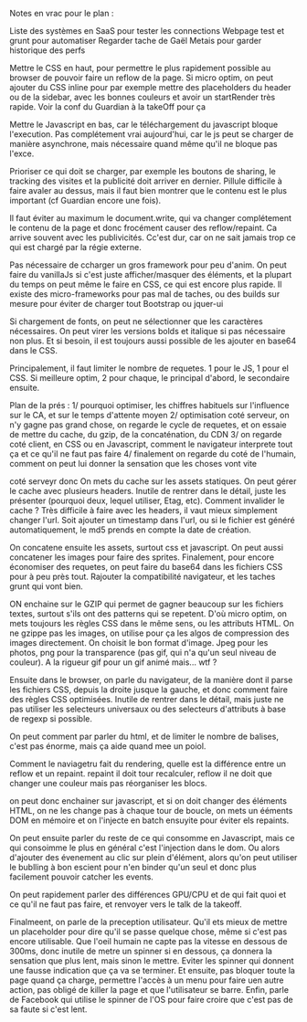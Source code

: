 Notes en vrac pour le plan :

Liste des systèmes en SaaS pour tester les connections
Webpage test et grunt pour automatiser
Regarder tache de Gaël Metais pour garder historique des perfs

Mettre le CSS en haut, pour permettre le plus rapidement possible au browser de
pouvoir faire un reflow de la page. Si micro optim, on peut ajouter du CSS
inline pour par exemple mettre des placeholders du header ou de la sidebar,
avec les bonnes couleurs et avoir un startRender très rapide.
Voir la conf du Guardian à la takeOff pour ça

Mettre le Javascript en bas, car le téléchargement du javascript bloque
l'execution. Pas complétement vrai aujourd'hui, car le js peut se charger de
manière asynchrone, mais nécessaire quand même qu'il ne bloque pas l'exce.

Prioriser ce qui doit se charger, par exemple les boutons de sharing, le
tracking des visites et la publicité doit arriver en dernier. Pillule difficile
à faire avaler au dessus, mais il faut bien montrer que le contenu est le plus
important (cf Guardian encore une fois). 

Il faut éviter au maximum le document.write, qui va changer complétement le
contenu de la page et donc frocément causer des reflow/repaint. Ca arrive
souvent avec les publivicités. Cc'est dur, car on ne sait jamais trop ce qui
est chargé par la régie externe.

Pas nécessaire de ccharger un gros framework pour peu d'anim. On peut faire du
vanillaJs si c'est juste afficher/masquer des éléments, et la plupart du temps
on peut même le faire en CSS, ce qui est encore plus rapide.
Il existe des micro-frameworks pour pas mal de taches, ou des builds sur mesure
pour éviter de charger tout Bootstrap ou jquer-ui

Si chargement de fonts, on peut ne sélectionner que les caractères nécessaires.
On peut virer les versions bolds et italique si pas nécessaire non plus. Et si
besoin, il est toujours aussi possible de les ajouter en base64 dans le CSS.

Principalement, il faut limiter le nombre de requetes. 1 pour le JS, 1 pour el
CSS. Si meilleure optim, 2 pour chaque, le principal d'abord, le secondaire
ensuite.


Plan de la prés : 
1/ pourquoi optimiser, les chiffres habituels sur l'influence sur le CA, et sur
le temps d'attente moyen
2/ optimisation coté serveur, on n'y gagne pas grand chose, on regarde le cycle
de requetes, et on essaie de mettre du cache, du gzip, de la concaténation, du
CDN
3/ on regarde coté client, en CSS ou en Javascript, comment le navigateur
interprete tout ça et ce qu'il ne faut pas faire
4/ finalement on regarde du coté de l'humain, comment on peut lui donner la
sensation que les choses vont vite

coté serveyr donc
On mets du cache sur les assets statiques. On peut gérer le cache avec
plusieurs headers. Inutile de rentrer dans le détail, juste les présenter
(pourquoi deux, lequel utiliser, Etag, etc). Comment invalider le cache ? Très
difficile à faire avec les headers, il vaut mieux simplement changer l'url.
Soit ajouter un timestamp dans l'url, ou si le fichier est généré
automatiquement, le md5 prends en compte la date de création.

On concatene ensuite les assets, surtout css et javascript. On peut aussi
concatener les images pour faire des sprites. Finalement, pour encore
économiser des requetes, on peut faire du base64 dans les fichiers CSS pour
à peu près tout. Rajouter la compatibilité navigateur, et les taches grunt qui
vont bien.

ON enchaine sur le GZIP qui permet de gagner beaucoup sur les fichiers textes,
surtout s'ils ont des patterns qui se repetent. D'où micro optim, on mets
toujours les règles CSS dans le même sens, ou les attributs HTML. On ne gzippe
pas les images, on utilise pour ça les algos de compression des images
directement. On choisit le bon format d'image. Jpeg pour les photos, png pour
la transparence (pas gif, qui n'a qu'un seul niveau de couleur). A la rigueur
gif pour un gif animé mais... wtf ?

Ensuite dans le browser, on parle du navigateur, de la manière dont il parse
les fichiers CSS, depuis la droite jusque la gauche, et donc comment faire des
règles CSS optimisées. Inutile de rentrer dans le détail, mais juste ne pas
utiliser les selecteurs universaux ou des selecteurs d'attributs à base de
regexp si possible.

On peut comment par parler du html, et de limiter le nombre de balises, c'est
pas énorme, mais ça aide quand mee un poiol.

Comment le naviagetru fait du rendering, quelle est la différence entre un
reflow et un repaint. repaint il doit tour recalculer, reflow il ne doit que
changer une couleur mais pas réorganiser les blocs.

on peut donc enchainer sur javascript, et si on doit changer des éléments HTML,
on ne les change pas à chaque tour de boucle, on mets un ééments DOM en mémoire
et on l'injecte en batch ensuyite pour éviter els repaints.

On peut ensuite parler du reste de ce qui consomme en Javascript, mais ce qui
consoimme le plus en général c'est l'injection dans le dom. Ou alors d'ajouter
des évenement au clic sur plein d'élément, alors qu'on peut utiliser le
bublling à bon escient pour n'en binder qu'un seul et donc plus facilement
pouvoir catcher les events.

On peut rapidement parler des différences GPU/CPU et de qui fait quoi et ce
qu'il ne faut pas faire, et renvoyer vers le talk de la takeoff.

Finalmeent, on parle de la preception utilisateur. Qu'il ets mieux de mettre un
placeholder pour dire qu'il se passe quelque chose, même si c'est pas encore
utilisable. Que l'oeil humain ne capte pas la vitesse en dessous de 300ms, donc
inutile de metre un spinner si en dessous, ça donnera la sensation que plus
lent, mais sinon le mettre. Eviter les spinner qui donnent une fausse
indication que ça va se terminer. Et ensuite, pas bloquer toute la page quand
ça charge, permettre l'accès à un menu pour faire uen autre action, pas obligé
de killer la page et que l'utilisateur se barre. Enfin, parle de Facebook qui
utilise le spinner de l'OS pour faire croire que c'est pas de sa faute si c'est
lent.




